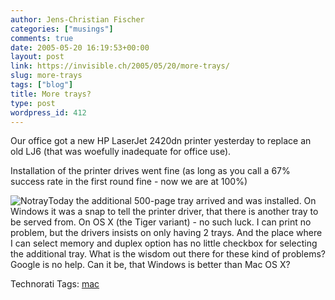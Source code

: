 ```yaml
---
author: Jens-Christian Fischer
categories: ["musings"]
comments: true
date: 2005-05-20 16:19:53+00:00
layout: post
link: https://invisible.ch/2005/05/20/more-trays/
slug: more-trays
tags: ["blog"]
title: More trays?
type: post
wordpress_id: 412
---
```



Our office got a new HP LaserJet 2420dn printer yesterday to replace an old LJ6 (that was woefully inadequate for office use).



Installation of the printer drives went fine (as long as you call a 67% success rate in the first round fine - now we are at 100%)



![Notray](/images/notray.jpg)Today the additional 500-page tray arrived and was installed. On Windows it was a snap to tell the printer driver, that there is another tray to be served from. On OS X (the Tiger variant) - no such luck. I can print no problem, but the drivers insists on only having 2 trays. And the place where I can select memory and duplex option has no little checkbox for selecting the additional tray. What is the wisdom out there for these kind of problems? Google is no help. Can it be, that Windows is better than Mac OS X?
  



Technorati Tags: [mac](https://technorati.com/tag/mac)
